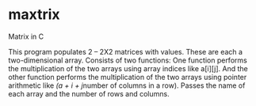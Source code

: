 # maxtrix
Matrix in C

This program populates 2 – 2X2 matrices with values. These are each a two-dimensional array.
Consists of two functions:
One function performs the multiplication of the two arrays using array indices like a[i][j]. 
And the other function performs the multiplication of the two arrays using pointer arithmetic like *(a + i + j*number of columns in a row). Passes the name of each array and the number of rows and columns.

